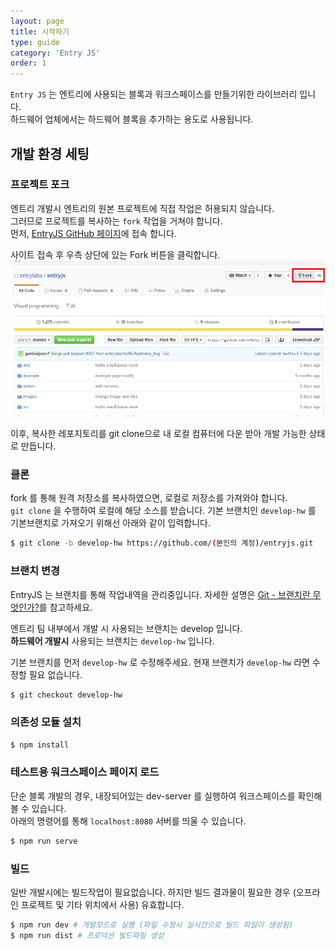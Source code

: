 ```yaml
---
layout: page
title: 시작하기
type: guide
category: 'Entry JS'
order: 1
---
```


`Entry JS` 는 엔트리에 사용되는 블록과 워크스페이스를 만들기위한 라이브러리 입니다.  
하드웨어 업체에서는 하드웨어 블록을 추가하는 용도로 사용됩니다.

## 개발 환경 세팅

### 프로젝트 포크
엔트리 개발시 엔트리의 원본 프로젝트에 직접 작업은 허용되지 않습니다.  
그러므로 프로젝트를 복사하는 `fork` 작업을 거쳐야 합니다.  
먼저, [EntryJS GitHub 페이지](https://github.com/entrylabs/entryjs)에 접속 합니다.  

사이트 접속 후 우측 상단에 있는 Fork 버튼을 클릭합니다.
![Fork](/images/entry-hw/fork.png)  

이후, 복사한 레포지토리를 git clone으로 내 로컬 컴퓨터에 다운 받아 개발 가능한 상태로 만듭니다.  

### 클론

fork 를 통해 원격 저장소를 복사하였으면, 로컬로 저장소를 가져와야 합니다.  
`git clone` 을 수행하여 로컬에 해당 소스를 받습니다. 기본 브랜치인 `develop-hw` 를 기본브랜치로 가져오기 위해선 아래와 같이 입력합니다.
``` bash
$ git clone -b develop-hw https://github.com/(본인의 계정)/entryjs.git
```

### 브랜치 변경

EntryJS 는 브랜치를 통해 작업내역을 관리중입니다. 
자세한 설명은 [Git - 브랜치란 무엇인가?](https://git-scm.com/book/ko/v1/Git-%EB%B8%8C%EB%9E%9C%EC%B9%98-%EB%B8%8C%EB%9E%9C%EC%B9%98%EB%9E%80-%EB%AC%B4%EC%97%87%EC%9D%B8%EA%B0%80%3F)를 참고하세요.  

엔트리 팀 내부에서 개발 시 사용되는 브랜치는 develop 입니다.  
**하드웨어 개발시** 사용되는 브랜치는 `develop-hw` 입니다.

기본 브랜치를 먼저 `develop-hw` 로 수정해주세요. 현재 브랜치가 `develop-hw` 라면 수정할 필요 없습니다.
``` bash
$ git checkout develop-hw
```

### 의존성 모듈 설치  
```bash
$ npm install
```

### 테스트용 워크스페이스 페이지 로드

단순 블록 개발의 경우, 내장되어있는 dev-server 를 실행하여 워크스페이스를 확인해 볼 수 있습니다.  
아래의 명령어를 통해 `localhost:8080` 서버를 띄울 수 있습니다.

```bash
$ npm run serve
```

### 빌드

일반 개발시에는 빌드작업이 필요없습니다. 하지만 빌드 결과물이 필요한 경우 (오프라인 프로젝트 및 기타 위치에서 사용) 유효합니다.

``` bash
$ npm run dev # 개발모드로 실행 (파일 수정시 실시간으로 빌드 파일이 생성됨)
$ npm run dist # 프로덕션 빌드파일 생성
```
